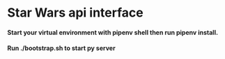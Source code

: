 # Star Wars api interface

#### Start your virtual environment with pipenv shell then run pipenv install.

#### Run ./bootstrap.sh to start py server
